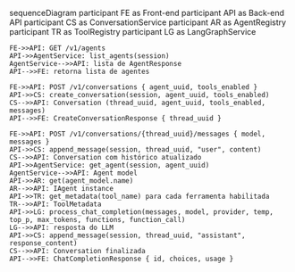 sequenceDiagram
    participant FE as Front-end
    participant API as Back-end API
    participant CS as ConversationService
    participant AR as AgentRegistry
    participant TR as ToolRegistry
    participant LG as LangGraphService

    FE->>API: GET /v1/agents
    API->>AgentService: list_agents(session)
    AgentService-->>API: lista de AgentResponse
    API-->>FE: retorna lista de agentes

    FE->>API: POST /v1/conversations { agent_uuid, tools_enabled }
    API->>CS: create_conversation(session, agent_uuid, tools_enabled)
    CS-->>API: Conversation (thread_uuid, agent_uuid, tools_enabled, messages)
    API-->>FE: CreateConversationResponse { thread_uuid }

    FE->>API: POST /v1/conversations/{thread_uuid}/messages { model, messages }
    API->>CS: append_message(session, thread_uuid, "user", content)
    CS-->>API: Conversation com histórico atualizado
    API->>AgentService: get_agent(session, agent_uuid)
    AgentService-->>API: Agent model
    API->>AR: get(agent_model.name)
    AR-->>API: IAgent instance
    API->>TR: get_metadata(tool_name) para cada ferramenta habilitada
    TR-->>API: ToolMetadata
    API->>LG: process_chat_completion(messages, model, provider, temp, top_p, max_tokens, functions, function_call)
    LG-->>API: resposta do LLM
    API->>CS: append_message(session, thread_uuid, "assistant", response_content)
    CS-->>API: Conversation finalizada
    API-->>FE: ChatCompletionResponse { id, choices, usage }